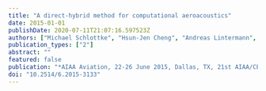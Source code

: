 ```yaml
---
title: "A direct-hybrid method for computational aeroacoustics"
date: 2015-01-01
publishDate: 2020-07-11T21:07:16.597523Z
authors: ["Michael Schlottke", "Hsun-Jen Cheng", "Andreas Lintermann", "Matthias Meinke", "Wolfgang Schröder"]
publication_types: ["2"]
abstract: ""
featured: false
publication: "*AIAA Aviation, 22-26 June 2015, Dallas, TX, 21st AIAA/CEAS Aeroacoustics Conference*"
doi: "10.2514/6.2015-3133"
---
```


